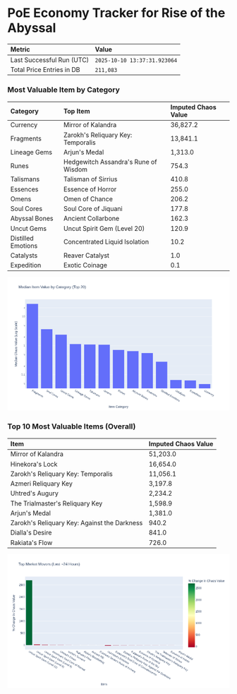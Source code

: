 # PoE Economy Tracker for Rise of the Abyssal

<!-- START_MAINTENANCE -->
| Metric | Value |
|:---|:---|
| Last Successful Run (UTC) | `2025-10-10 13:37:31.923064` |
| Total Price Entries in DB | `211,083` |

<!-- END_MAINTENANCE -->

<!-- START_DATAFRAME_DEBUG -->
<!-- END_DATAFRAME_DEBUG -->

<!-- START_CATEGORY_ANALYSIS -->
### Most Valuable Item by Category
| Category | Top Item | Imputed Chaos Value |
| :--- | :--- | :--- |
| Currency | Mirror of Kalandra | 36,827.2 |
| Fragments | Zarokh's Reliquary Key: Temporalis | 13,841.1 |
| Lineage Gems | Arjun's Medal | 1,313.0 |
| Runes | Hedgewitch Assandra's Rune of Wisdom | 754.3 |
| Talismans | Talisman of Sirrius | 410.8 |
| Essences | Essence of Horror | 255.0 |
| Omens | Omen of Chance | 206.2 |
| Soul Cores | Soul Core of Jiquani | 177.8 |
| Abyssal Bones | Ancient Collarbone | 162.3 |
| Uncut Gems | Uncut Spirit Gem (Level 20) | 120.9 |
| Distilled Emotions | Concentrated Liquid Isolation | 10.2 |
| Catalysts | Reaver Catalyst | 1.0 |
| Expedition | Exotic Coinage | 0.1 |


![Category Analysis Chart](charts/category_analysis.png)
<!-- END_ANALYSIS -->

<!-- START_ANALYSIS -->
### Top 10 Most Valuable Items (Overall)
| Item | Imputed Chaos Value |
| :--- | :--- |
| Mirror of Kalandra | 51,203.0 |
| Hinekora's Lock | 16,654.0 |
| Zarokh's Reliquary Key: Temporalis | 11,056.1 |
| Azmeri Reliquary Key | 3,197.8 |
| Uhtred's Augury | 2,234.2 |
| The Trialmaster's Reliquary Key | 1,598.9 |
| Arjun's Medal | 1,381.0 |
| Zarokh's Reliquary Key: Against the Darkness | 940.2 |
| Dialla's Desire | 841.0 |
| Rakiata's Flow | 726.0 |


![Market Movers Chart](charts/market_movers.png)
<!-- END_ANALYSIS -->
